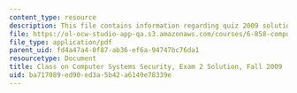 ```yaml
---
content_type: resource
description: This file contains information regarding quiz 2009 solution.
file: https://ol-ocw-studio-app-qa.s3.amazonaws.com/courses/6-858-computer-systems-security-fall-2014/ba717089ed90ed3a5b42a6149e78339e_MIT6_858F14_q09-2_sol.pdf
file_type: application/pdf
parent_uid: fd4a47a4-0f87-ab36-ef6a-94747bc76da1
resourcetype: Document
title: Class on Computer Systems Security, Exam 2 Solution, Fall 2009
uid: ba717089-ed90-ed3a-5b42-a6149e78339e
---
```

